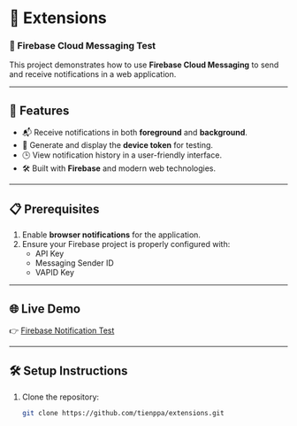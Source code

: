 # 🚀 Extensions

### 🔔 Firebase Cloud Messaging Test

This project demonstrates how to use **Firebase Cloud Messaging** to send and receive notifications in a web application.

---

## 🌟 Features
- 📬 Receive notifications in both **foreground** and **background**.
- 🔑 Generate and display the **device token** for testing.
- 🕒 View notification history in a user-friendly interface.
- 🛠 Built with **Firebase** and modern web technologies.

---

## 📋 Prerequisites
1. Enable **browser notifications** for the application.
2. Ensure your Firebase project is properly configured with:
   - API Key
   - Messaging Sender ID
   - VAPID Key

---

## 🌐 Live Demo
👉 [Firebase Notification Test](https://tienppa.github.io/extensions/firebase_notification/)

---

## 🛠 Setup Instructions
1. Clone the repository:
   ```bash
   git clone https://github.com/tienppa/extensions.git